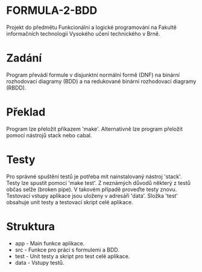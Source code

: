 # FORMULA-2-BDD
Projekt do předmětu Funkcionální a logické programování na Fakultě informačních technologií Vysokého učení technického v Brně.

# Zadání
Program převádí formule v disjunktní normální formě (DNF) na binární rozhodovací diagramy (BDD) a na redukované binární rozhodovací diagramy (RBDD).

# Překlad
Program lze přeložit příkazem 'make'. Alternativně lze program přeložit pomocí nástrojů stack nebo cabal.

# Testy
Pro správné spuštění testů je potřeba mít nainstalovaný nástroj 'stack'. Testy lze spustit pomocí 'make test'. Z neznámých důvodů některý z testů občas selže (broken pipe). V takovém případě proveďte testy znovu.
Testovací vstupy aplikace jsou uloženy v adresáři 'data'. Složka 'test' obsahuje unit testy a testovací skript celé aplikace.

# Struktura
* app - Main funkce aplikace.
* src - Funkce pro práci s formulemi a BDD.
* test - Unit testy a skript pro test celé aplikace.
* data - Vstupy testů.
